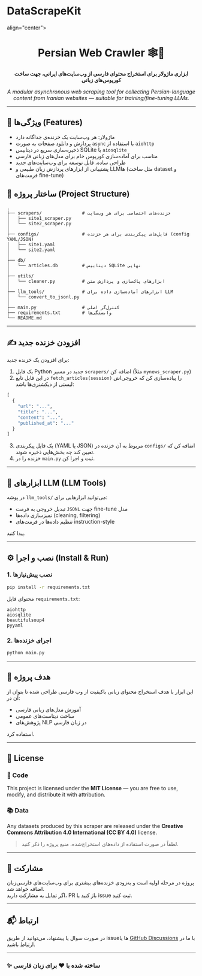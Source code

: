 # DataScrapeKit
align="center">

</p>

<h1 align="center">Persian Web Crawler 🕸️📰</h1>

<p align="center"><b>
ابزاری ماژولار برای استخراج محتوای فارسی از وب‌سایت‌های ایرانی، جهت ساخت کورپوس‌های زبانی
</b></p>

<p align="center">
  <i>A modular asynchronous web scraping tool for collecting Persian-language content from Iranian websites — suitable for training/fine-tuning LLMs.</i>
</p>

---

## 🚀 ویژگی‌ها (Features)

- ماژولار: هر وب‌سایت یک خزنده‌ی جداگانه دارد  
- پردازش و دانلود صفحات به صورت `async` با استفاده از `aiohttp`  
- ذخیره‌سازی سریع در دیتابیس SQLite با `aiosqlite`  
- مناسب برای آماده‌سازی کورپوس خام برای مدل‌های زبانی فارسی  
- طراحی ساده، قابل توسعه برای وب‌سایت‌های جدید  
- پشتیبانی از ابزارهای پردازش زبان طبیعی و LLMها (مثل ساخت dataset و فرمت‌های fine-tune)

## 📁 ساختار پروژه (Project Structure)

```
.
├── scrapers/               # خزنده‌های اختصاصی برای هر وب‌سایت
│   ├── site1_scraper.py
│   └── site2_scraper.py
│
├── configs/                # فایل‌های پیکربندی برای هر خزنده (config YAML/JSON)
│   ├── site1.yaml
│   └── site2.yaml
│
├── db/
│   └── articles.db         # دیتابیس SQLite نهایی
│
├── utils/
│   └── cleaner.py          # ابزارهای پاک‌سازی و پردازش متن
│
├── llm_tools/              # ابزارهای آماده‌سازی داده برای LLM
│   └── convert_to_jsonl.py
│
├── main.py                 # کنترل‌گر اصلی
├── requirements.txt        # وابستگی‌ها
└── README.md
```

---

## ✍️ افزودن خزنده جدید

برای افزودن یک خزنده جدید:

1. یک فایل Python جدید در مسیر `scrapers/` اضافه کن (مثلاً `mynews_scraper.py`)
2. در این فایل تابع `fetch_articles(session)` را پیاده‌سازی کن که خروجی‌اش لیستی از دیکشنری‌ها باشد:
```python
[
  {
    "url": "...",
    "title": "...",
    "content": "...",
    "published_at": "..."
  }
]
```
3. یک فایل پیکربندی (YAML یا JSON) مربوط به آن خزنده در `configs/` اضافه کن که تعیین کند چه بخش‌هایی ذخیره شوند.
4. خزنده را در `main.py` ثبت و اجرا کن.

---

## 🧠 ابزارهای LLM (LLM Tools)

در پوشه `llm_tools/` می‌توانید ابزارهایی برای:

- تبدیل خروجی به فرمت `JSONL` جهت fine-tune مدل
- تمیزسازی داده‌ها (cleaning, filtering)
- تنظیم داده‌ها در فرمت‌های instruction-style

پیدا کنید.

---

## ⚙️ نصب و اجرا (Install & Run)

### 1. نصب پیش‌نیازها

```bash
pip install -r requirements.txt
```

محتوای فایل `requirements.txt`:
```text
aiohttp
aiosqlite
beautifulsoup4
pyyaml
```

### 2. اجرای خزنده‌ها

```bash
python main.py
```

---

## 🎯 هدف پروژه

این ابزار با هدف استخراج محتوای زبانی باکیفیت از وب فارسی طراحی شده تا بتوان از آن در:

- آموزش مدل‌های زبانی فارسی  
- ساخت دیتاست‌های عمومی  
- پژوهش‌های NLP در زبان فارسی  

استفاده کرد.

---

## 📄 License

### 🧠 Code

This project is licensed under the **MIT License** — you are free to use, modify, and distribute it with attribution.

### 📚 Data

Any datasets produced by this scraper are released under the **Creative Commons Attribution 4.0 International (CC BY 4.0)** license.

> لطفاً در صورت استفاده از داده‌های استخراج‌شده، منبع پروژه را ذکر کنید.

---

## 🤝 مشارکت

پروژه در مرحله اولیه است و به‌زودی خزنده‌های بیشتری برای وب‌سایت‌های فارسی‌زبان اضافه خواهد شد.  
اگر تمایل به مشارکت دارید، PR باز کنید یا issue ثبت کنید.

---

## 📬 ارتباط

در صورت سوال یا پیشنهاد، می‌توانید از طریق issueها یا [GitHub Discussions](#) با ما در ارتباط باشید.

---

### ✨ ساخته شده با ❤️ برای زبان فارسی
